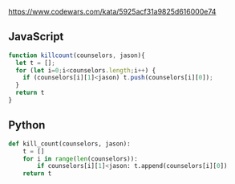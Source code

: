 https://www.codewars.com/kata/5925acf31a9825d616000e74

## JavaScript
```js
function killcount(counselors, jason){
  let t = [];
  for (let i=0;i<counselors.length;i++) {
    if (counselors[i][1]<jason) t.push(counselors[i][0]);
  }
  return t
}
```

## Python
```python
def kill_count(counselors, jason):
    t = []
    for i in range(len(counselors)):
        if counselors[i][1]<jason: t.append(counselors[i][0])
    return t
```
